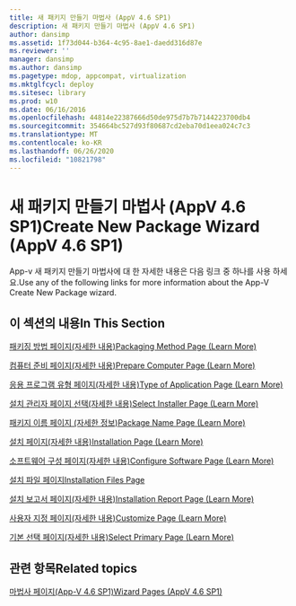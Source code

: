 ```yaml
---
title: 새 패키지 만들기 마법사 (AppV 4.6 SP1)
description: 새 패키지 만들기 마법사 (AppV 4.6 SP1)
author: dansimp
ms.assetid: 1f73d044-b364-4c95-8ae1-daedd316d87e
ms.reviewer: ''
manager: dansimp
ms.author: dansimp
ms.pagetype: mdop, appcompat, virtualization
ms.mktglfcycl: deploy
ms.sitesec: library
ms.prod: w10
ms.date: 06/16/2016
ms.openlocfilehash: 44814e22387666d50de975d7b7b7144223700db4
ms.sourcegitcommit: 354664bc527d93f80687cd2eba70d1eea024c7c3
ms.translationtype: MT
ms.contentlocale: ko-KR
ms.lasthandoff: 06/26/2020
ms.locfileid: "10821798"
---
```

# <span data-ttu-id="f1019-103">새 패키지 만들기 마법사 (AppV 4.6 SP1)</span><span class="sxs-lookup"><span data-stu-id="f1019-103">Create New Package Wizard (AppV 4.6 SP1)</span></span>


<span data-ttu-id="f1019-104">App-v 새 패키지 만들기 마법사에 대 한 자세한 내용은 다음 링크 중 하나를 사용 하세요.</span><span class="sxs-lookup"><span data-stu-id="f1019-104">Use any of the following links for more information about the App-V Create New Package wizard.</span></span>

## <span data-ttu-id="f1019-105">이 섹션의 내용</span><span class="sxs-lookup"><span data-stu-id="f1019-105">In This Section</span></span>


<a href="" id="packaging-method-page--learn-more-"></a>[<span data-ttu-id="f1019-106">패키징 방법 페이지(자세한 내용)</span><span class="sxs-lookup"><span data-stu-id="f1019-106">Packaging Method Page (Learn More)</span></span>](packaging-method-page--learn-more-.md)  

<a href="" id="prepare-computer-page--learn-more-"></a>[<span data-ttu-id="f1019-107">컴퓨터 준비 페이지(자세한 내용)</span><span class="sxs-lookup"><span data-stu-id="f1019-107">Prepare Computer Page (Learn More)</span></span>](prepare-computer-page--learn-more-.md)  

<a href="" id="type-of-application-page--learn-more-"></a>[<span data-ttu-id="f1019-108">응용 프로그램 유형 페이지(자세한 내용)</span><span class="sxs-lookup"><span data-stu-id="f1019-108">Type of Application Page (Learn More)</span></span>](type-of-application-page--learn-more-.md)  

<a href="" id="select-installer-page--learn-more-"></a>[<span data-ttu-id="f1019-109">설치 관리자 페이지 선택(자세한 내용)</span><span class="sxs-lookup"><span data-stu-id="f1019-109">Select Installer Page (Learn More)</span></span>](select-installer-page--learn-more-.md)  

<a href="" id="package-name-page---learn-more-"></a>[<span data-ttu-id="f1019-110">패키지 이름 페이지 (자세한 정보)</span><span class="sxs-lookup"><span data-stu-id="f1019-110">Package Name Page (Learn More)</span></span>](package-name-page---learn-more-.md)  

<a href="" id="installation-page--learn-more-"></a>[<span data-ttu-id="f1019-111">설치 페이지(자세한 내용)</span><span class="sxs-lookup"><span data-stu-id="f1019-111">Installation Page (Learn More)</span></span>](installation-page--learn-more-.md)  

<a href="" id="configure-software-page--learn-more-"></a>[<span data-ttu-id="f1019-112">소프트웨어 구성 페이지(자세한 내용)</span><span class="sxs-lookup"><span data-stu-id="f1019-112">Configure Software Page (Learn More)</span></span>](configure-software-page--learn-more-.md)  

<a href="" id="installation-files-page"></a>[<span data-ttu-id="f1019-113">설치 파일 페이지</span><span class="sxs-lookup"><span data-stu-id="f1019-113">Installation Files Page</span></span>](installation-files-page.md)  

<a href="" id="installation-report-page--learn-more-"></a>[<span data-ttu-id="f1019-114">설치 보고서 페이지(자세한 내용)</span><span class="sxs-lookup"><span data-stu-id="f1019-114">Installation Report Page (Learn More)</span></span>](installation-report-page--learn-more-.md)  

<a href="" id="customize-page--learn-more-"></a>[<span data-ttu-id="f1019-115">사용자 지정 페이지(자세한 내용)</span><span class="sxs-lookup"><span data-stu-id="f1019-115">Customize Page (Learn More)</span></span>](customize-page--learn-more-.md)  

<a href="" id="select-primary-page--learn-more-"></a>[<span data-ttu-id="f1019-116">기본 선택 페이지(자세한 내용)</span><span class="sxs-lookup"><span data-stu-id="f1019-116">Select Primary Page (Learn More)</span></span>](select-primary-page--learn-more-.md)  

## <span data-ttu-id="f1019-117">관련 항목</span><span class="sxs-lookup"><span data-stu-id="f1019-117">Related topics</span></span>


[<span data-ttu-id="f1019-118">마법사 페이지(App-V 4.6 SP1)</span><span class="sxs-lookup"><span data-stu-id="f1019-118">Wizard Pages (AppV 4.6 SP1)</span></span>](wizard-pages--appv-46-sp1-.md)

 

 





